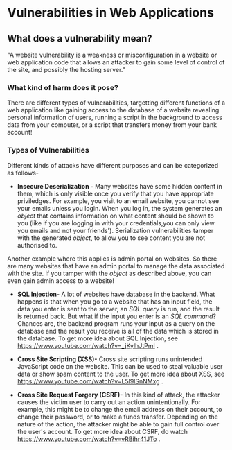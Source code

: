 # Vulnerabilities in Web Applications

## What does a vulnerability mean?
"A website vulnerability is a weakness or misconfiguration in a website or web application code that allows an attacker to gain some level of control of the site, and possibly the hosting server."

### What kind of harm does it pose?
There are different types of vulnerabilities, targetting different functions of a web application like gaining access to the database of a website revealing personal information of users, running a script in the background to access data from your computer, or a script that transfers money from your bank account!

### Types of Vulnerabilities
Different kinds of attacks have different purposes and can be categorized as follows-

* **Insecure Deserialization -** Many websites have some hidden content in them, which is only visible once you verify that you have appropriate priviledges. For example, you visit to an email website, you cannot see your emails unless you login. When you log in, the system generates an *object* that contains information on what content should be shown to you (like if you are logging in with your credentials,you can only view you emails and  not your friends'). Serialization vulnerabilities tamper with the generated *object*, to allow you to see content you are not authorised to. 

Another example where this applies is admin portal on websites. So there are many websites that have an admin portal to manage the data associated with the site. If you tamper with the *object* as described above, you can even gain admin access to a website!

* **SQL Injection-** A lot of websites have database in the backend. What happens is that when you go to a website that has an input field, the data you enter is sent to the server, an *SQL query* is run, and the result is returned back. But what if the input you enter is an *SQL command*? Chances are, the backend program runs your input as a query on the database and the result you receive is all of the data which is stored in the database. To get more idea about SQL Injection, see https://www.youtube.com/watch?v=_jKylhJtPmI .

* **Cross Site Scripting (XSS)-** Cross site scripting runs unintended JavaScript code on the website. This can be used to steal valuable user data or show spam content to the user. To get more idea about XSS, see https://www.youtube.com/watch?v=L5l9lSnNMxg .

* **Cross Site Request Forgery (CSRF)-** In this kind of attack, the attacker causes the victim user to carry out an action unintentionally.  For example, this might be to change the email address on their account, to change their password, or to make a funds transfer. Depending on the nature of the action, the attacker might be able to gain full control over the user's account. To get more idea about CSRF, do watch https://www.youtube.com/watch?v=vRBihr41JTo .